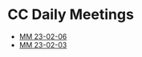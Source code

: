 # CC Daily Meetings

- [MM 23-02-06](./cc-daily-meetings/mm-23-02-06.md)
- [MM 23-02-03](./cc-daily-meetings/mm-23-02-03.md)